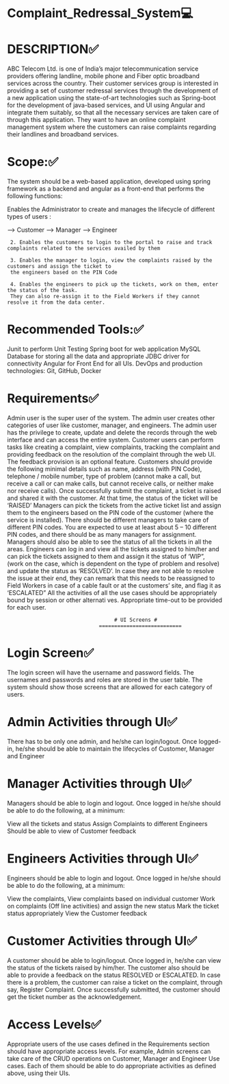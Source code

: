# Complaint_Redressal_System💻

# DESCRIPTION✅

ABC Telecom Ltd. is one of India’s major telecommunication service providers offering landline, mobile phone
and Fiber optic broadband services across the country. Their customer services group is interested in 
providing a set of customer redressal services through the development of a new application using the 
state-of-art technologies such as Spring-boot for the development of java-based services, and UI using
Angular and integrate them suitably, so that all the necessary services are taken care of through this 
application. They want to have an online complaint management system where the customers can raise complaints 
regarding their landlines and broadband services.

# Scope:✅

The system should be a web-based application, developed using spring framework as a backend and angular as
a front-end that performs the following functions:

Enables the Administrator to create and manages the lifecycle of different types of users :

--> Customer
--> Manager
--> Engineer

     2. Enables the customers to login to the portal to raise and track complaints related to the services availed by them

     3. Enables the manager to login, view the complaints raised by the customers and assign the ticket to
     the engineers based on the PIN Code

     4. Enables the engineers to pick up the tickets, work on them, enter the status of the task. 
     They can also re-assign it to the Field Workers if they cannot resolve it from the data center.

 

# Recommended Tools:✅

Junit to perform Unit Testing
Spring boot for web application
MySQL Database for storing all the data and appropriate JDBC driver for connectivity
Angular for Front End for all UIs.
DevOps and production technologies: Git, GitHub, Docker
 

# Requirements✅

Admin user is the super user of the system. The admin user creates other categories of user like customer,
manager, and engineers. The admin user has the privilege to create, update and delete the records through 
the web interface and can access the entire system.
Customer users can perform tasks like creating a complaint, view complaints, tracking the complaint and 
providing feedback on the resolution of the complaint through the web UI. The feedback provision is an
optional feature. Customers should provide the following minimal details such as name, address (with PIN Code),
telephone / mobile number, type of problem (cannot make a call, but receive a call or can make calls, 
but cannot receive calls, or neither make nor receive calls). Once successfully submit the complaint,
a ticket is raised and shared it with the customer. At that time, the status of the ticket will be ‘RAISED’
Managers can pick the tickets from the active ticket list and assign them to the engineers based on the 
PIN code of the customer (where the service is installed). There should be different managers to take 
care of different PIN codes. You are expected to use at least about 5 – 10 different PIN codes, and 
there should be as many managers for assignment. Managers should also be able to see the status of 
all the tickets in all the areas.
Engineers can log in and view all the tickets assigned to him/her and can pick the tickets assigned 
to them and assign it the status of ‘WIP”, (work on the case, which is dependent on the type of 
problem and resolve) and update the status as ‘RESOLVED’. In case they are not able to resolve 
the issue at their end, they can remark that this needs to be reassigned to Field Workers in 
case of a cable fault or at the customers’ site, and flag it as ‘ESCALATED”
All the activities of all the use cases should be appropriately bound by session or other alternati
ves. Appropriate time-out to be provided for each user.
 

                                       # UI Screens #
                                  ===========================

# Login Screen✅

The login screen will have the username and password fields. The usernames and passwords and
roles are stored in the user table. The system should show those screens that are 
allowed for each category of users.

 

# Admin Activities through UI✅

There has to be only one admin, and he/she can login/logout. Once logged-in, he/she
should be able to maintain the lifecycles of Customer, Manager and Engineer

 

# Manager Activities through UI✅

Managers should be able to login and logout. Once logged in he/she should be able to do the following, at a minimum:

View all the tickets and status
Assign Complaints to different Engineers
Should be able to view of Customer feedback
 

# Engineers Activities through UI✅

Engineers should be able to login and logout. Once logged in he/she should be able to do the following, at a minimum:

View the complaints,
View complaints based on individual customer
Work on complaints (Off line activities) and assign the new status
Mark the ticket status appropriately
View the Customer feedback
 

# Customer Activities through UI✅

A customer should be able to login/logout. Once logged in, he/she can view the status of the tickets raised by
him/her. The customer also should be able to provide a feedback on the status RESOLVED or ESCALATED.
In case there is a problem, the customer can raise a ticket on the complaint, through say, Register Complaint.
Once successfully submitted, the customer should get the ticket number as the acknowledgement.

 

# Access Levels✅

Appropriate users of the use cases defined in the Requirements section should have appropriate access levels. 
For example, Admin screens can take care of the CRUD operations on Customer, Manager and Engineer Use cases.
Each of them should be able to do appropriate activities as defined above, using their UIs.
